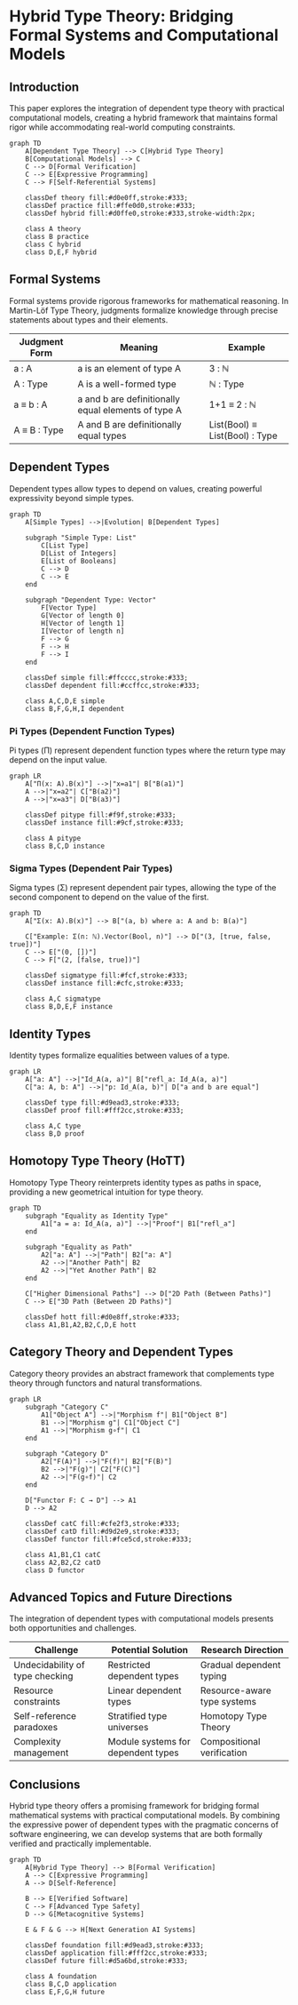 # Hybrid Type Theory: Bridging Formal Systems and Computational Models

## Introduction

This paper explores the integration of dependent type theory with practical computational models, creating a hybrid framework that maintains formal rigor while accommodating real-world computing constraints.

```mermaid
graph TD
    A[Dependent Type Theory] --> C[Hybrid Type Theory]
    B[Computational Models] --> C
    C --> D[Formal Verification]
    C --> E[Expressive Programming]
    C --> F[Self-Referential Systems]
    
    classDef theory fill:#d0e0ff,stroke:#333;
    classDef practice fill:#ffe0d0,stroke:#333;
    classDef hybrid fill:#d0ffe0,stroke:#333,stroke-width:2px;
    
    class A theory
    class B practice
    class C hybrid
    class D,E,F hybrid
```

## Formal Systems

Formal systems provide rigorous frameworks for mathematical reasoning. In Martin-Löf Type Theory, judgments formalize knowledge through precise statements about types and their elements.

| Judgment Form | Meaning | Example |
|---------------|---------|---------|
| a : A | a is an element of type A | 3 : ℕ |
| A : Type | A is a well-formed type | ℕ : Type |
| a ≡ b : A | a and b are definitionally equal elements of type A | 1+1 ≡ 2 : ℕ |
| A ≡ B : Type | A and B are definitionally equal types | List(Bool) ≡ List(Bool) : Type |

## Dependent Types

Dependent types allow types to depend on values, creating powerful expressivity beyond simple types.

```mermaid
graph TD
    A[Simple Types] -->|Evolution| B[Dependent Types]
    
    subgraph "Simple Type: List"
        C[List Type]
        D[List of Integers]
        E[List of Booleans]
        C --> D
        C --> E
    end
    
    subgraph "Dependent Type: Vector"
        F[Vector Type]
        G[Vector of length 0]
        H[Vector of length 1]
        I[Vector of length n]
        F --> G
        F --> H
        F --> I
    end
    
    classDef simple fill:#ffcccc,stroke:#333;
    classDef dependent fill:#ccffcc,stroke:#333;
    
    class A,C,D,E simple
    class B,F,G,H,I dependent
```

### Pi Types (Dependent Function Types)

Pi types (Π) represent dependent function types where the return type may depend on the input value.

```mermaid
graph LR
    A["Π(x: A).B(x)"] -->|"x=a1"| B["B(a1)"]
    A -->|"x=a2"| C["B(a2)"]
    A -->|"x=a3"| D["B(a3)"]
    
    classDef pitype fill:#f9f,stroke:#333;
    classDef instance fill:#9cf,stroke:#333;
    
    class A pitype
    class B,C,D instance
```

### Sigma Types (Dependent Pair Types)

Sigma types (Σ) represent dependent pair types, allowing the type of the second component to depend on the value of the first.

```mermaid
graph TD
    A["Σ(x: A).B(x)"] --> B["(a, b) where a: A and b: B(a)"]
    
    C["Example: Σ(n: ℕ).Vector(Bool, n)"] --> D["(3, [true, false, true])"]
    C --> E["(0, [])"]
    C --> F["(2, [false, true])"]
    
    classDef sigmatype fill:#fcf,stroke:#333;
    classDef instance fill:#cfc,stroke:#333;
    
    class A,C sigmatype
    class B,D,E,F instance
```

## Identity Types

Identity types formalize equalities between values of a type.

```mermaid
graph LR
    A["a: A"] -->|"Id_A(a, a)"| B["refl_a: Id_A(a, a)"]
    C["a: A, b: A"] -->|"p: Id_A(a, b)"| D["a and b are equal"]
    
    classDef type fill:#d9ead3,stroke:#333;
    classDef proof fill:#fff2cc,stroke:#333;
    
    class A,C type
    class B,D proof
```

## Homotopy Type Theory (HoTT)

Homotopy Type Theory reinterprets identity types as paths in space, providing a new geometrical intuition for type theory.

```mermaid
graph TD
    subgraph "Equality as Identity Type"
        A1["a = a: Id_A(a, a)"] -->|"Proof"| B1["refl_a"]
    end
    
    subgraph "Equality as Path"
        A2["a: A"] -->|"Path"| B2["a: A"]
        A2 -->|"Another Path"| B2
        A2 -->|"Yet Another Path"| B2
    end
    
    C["Higher Dimensional Paths"] --> D["2D Path (Between Paths)"]
    C --> E["3D Path (Between 2D Paths)"]
    
    classDef hott fill:#d0e8ff,stroke:#333;
    class A1,B1,A2,B2,C,D,E hott
```

## Category Theory and Dependent Types

Category theory provides an abstract framework that complements type theory through functors and natural transformations.

```mermaid
graph LR
    subgraph "Category C"
        A1["Object A"] -->|"Morphism f"| B1["Object B"]
        B1 -->|"Morphism g"| C1["Object C"]
        A1 -->|"Morphism g∘f"| C1
    end
    
    subgraph "Category D"
        A2["F(A)"] -->|"F(f)"| B2["F(B)"]
        B2 -->|"F(g)"| C2["F(C)"]
        A2 -->|"F(g∘f)"| C2
    end
    
    D["Functor F: C → D"] --> A1
    D --> A2
    
    classDef catC fill:#cfe2f3,stroke:#333;
    classDef catD fill:#d9d2e9,stroke:#333;
    classDef functor fill:#fce5cd,stroke:#333;
    
    class A1,B1,C1 catC
    class A2,B2,C2 catD
    class D functor
```

## Advanced Topics and Future Directions

The integration of dependent types with computational models presents both opportunities and challenges.

| Challenge | Potential Solution | Research Direction |
|-----------|-------------------|-------------------|
| Undecidability of type checking | Restricted dependent types | Gradual dependent typing |
| Resource constraints | Linear dependent types | Resource-aware type systems |
| Self-reference paradoxes | Stratified type universes | Homotopy Type Theory |
| Complexity management | Module systems for dependent types | Compositional verification |

## Conclusions

Hybrid type theory offers a promising framework for bridging formal mathematical systems with practical computational models. By combining the expressive power of dependent types with the pragmatic concerns of software engineering, we can develop systems that are both formally verified and practically implementable.

```mermaid
graph TD
    A[Hybrid Type Theory] --> B[Formal Verification]
    A --> C[Expressive Programming]
    A --> D[Self-Reference]
    
    B --> E[Verified Software]
    C --> F[Advanced Type Safety]
    D --> G[Metacognitive Systems]
    
    E & F & G --> H[Next Generation AI Systems]
    
    classDef foundation fill:#d9ead3,stroke:#333;
    classDef application fill:#fff2cc,stroke:#333;
    classDef future fill:#d5a6bd,stroke:#333;
    
    class A foundation
    class B,C,D application 
    class E,F,G,H future


